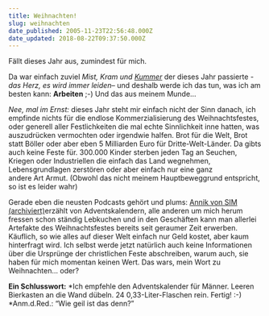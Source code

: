 ```yaml
---
title: Weihnachten!
slug: weihnachten
date_published: 2005-11-23T22:56:48.000Z
date_updated: 2018-08-22T09:37:50.000Z
---
```


Fällt dieses Jahr aus, zumindest für mich. 

Da war einfach zuviel *Mist, Kram und [Kummer](http://mitglied.lycos.de/jmblogger/wordpress/?p=298)* der dieses Jahr passierte -*das Herz, es wird immer leiden*– und deshalb werde ich das tun, was ich am besten kann: **Arbeiten** ;-) Und das aus meinem Munde…

*Nee, mal im Ernst:* dieses Jahr steht mir einfach nicht der Sinn danach, ich empfinde nichts für die endlose Kommerzialisierung des Weihnachtsfestes, oder generell aller Festlichkeiten die mal echte Sinnlichkeit inne hatten, was auszudrücken vermochten oder irgendwie halfen. Brot für die Welt, Brot statt Böller oder aber eben 5 Milliarden Euro für Dritte-Welt-Länder. Da gibts auch keine Feste für. 300.000 Kinder sterben jeden Tag an Seuchen, Kriegen oder Industriellen die einfach das Land wegnehmen, Lebensgrundlagen zerstören oder aber einfach nur eine ganz andere Art Armut. (Obwohl das nicht meinem Hauptbeweggrund entspricht, so ist es leider wahr)

Gerade eben die neusten Podcasts gehört und plums: [Annik von SIM  (archiviert)](http://web.archive.org/web/20051124182350/http://www.schlaflosinmuenchen.com:80/)erzählt von Adventskalendern, alle anderen um mich herum fressen schon ständig Lebkuchen und in den Geschäften kann man allerlei Artefakte des Weihnachtsfestes bereits seit geraumer Zeit erwerben. Käuflich, so wie alles auf dieser Welt einfach nur Geld kostet, aber kaum hinterfragt wird. Ich selbst werde jetzt natürlich auch keine Informationen über die Ursprünge der christlichen Feste abschreiben, warum auch, sie haben für mich momentan keinen Wert. Das wars, mein Wort zu Weihnachten… oder?

**Ein Schlusswort:**
*Ich empfehle den Adventskalender für Männer. Leeren Bierkasten an die Wand dübeln. 24 0,33-Liter-Flaschen rein. Fertig! :-) *Anm.d.Red.: “Wie geil ist das denn?”
